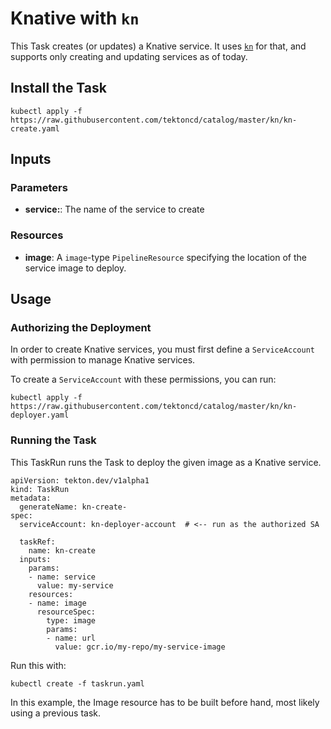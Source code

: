 # Knative with `kn`

This Task creates (or updates) a Knative service. It uses
[`kn`](https://github.com/knative/client) for that, and supports only creating
and updating services as of today.

## Install the Task

```
kubectl apply -f https://raw.githubusercontent.com/tektoncd/catalog/master/kn/kn-create.yaml
```

## Inputs

### Parameters

* **service:**: The name of the service to create

### Resources

* **image**: A `image`-type `PipelineResource` specifying the location of the
  service image to deploy.

## Usage

### Authorizing the Deployment

In order to create Knative services, you must first define a `ServiceAccount`
with permission to manage Knative services.

To create a `ServiceAccount` with these permissions, you can run:

```
kubectl apply -f https://raw.githubusercontent.com/tektoncd/catalog/master/kn/kn-deployer.yaml
```

### Running the Task

This TaskRun runs the Task to deploy the given image as a Knative service.

```
apiVersion: tekton.dev/v1alpha1
kind: TaskRun
metadata:
  generateName: kn-create-
spec:
  serviceAccount: kn-deployer-account  # <-- run as the authorized SA

  taskRef:
    name: kn-create
  inputs:
    params:
    - name: service
      value: my-service
    resources:
    - name: image
      resourceSpec:
        type: image
        params:
        - name: url
          value: gcr.io/my-repo/my-service-image
```

Run this with:

```
kubectl create -f taskrun.yaml
```

In this example, the Image resource has to be built before hand, most
likely using a previous task.

